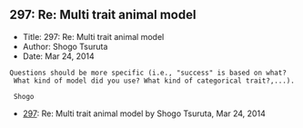 ## 297: Re: Multi trait animal model

- Title: 297: Re: Multi trait animal model
- Author: Shogo Tsuruta
- Date: Mar 24, 2014
```
Questions should be more specific (i.e., "success" is based on what? 
 What kind of model did you use? What kind of categorical trait?,...).

 Shogo
```

- [297](0297.md): Re: Multi trait animal model by Shogo Tsuruta, Mar 24, 2014
